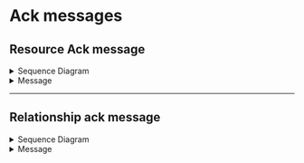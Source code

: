 # Ack messages

## Resource Ack message

<details><summary>Sequence Diagram</summary>

 ![alt text](https://github.com/opsramp/sdk2.0/blob/6b46f9381348e10b49e6e391b493db6d0a340a65/images/resource_ack_message.png)
</details>

<details><summary>Message</summary>

```json
{
  "messageId": "cadc2215-ebcd-11ec-8fd4-a1704ebc7e62",
  "messageVersion": "2.0.0",
  "type": "RESOURCE",
  "action": "ACK",
  "collector": "GATEWAY",
  "subtype": "RESOURCE",
  "module": "App",
  "app": "sdkapp-vcenters-code-gen",
  "configId": "ADAPTER-MANIFEST-b0a54565-c558-45bb-8a6d-741070c1ba3b",
  "appId": "INTG-d6e1d6bd-4d88-40a9-87d3-10b3c95beaaa",
  "profile": "826a496a-67b2-4b52-bd5c-dcacf9ee9db5",
  "gateway": "826a496a-67b2-4b52-bd5c-dcacf9ee9db5",
  "payload": [
    {
      "resourceUUID": "b508610e-1e0d-405a-9822-4d1fc492b78b",
      "tenantID": "62a73da6-7239-4ef0-8141-82ce3e5a481c",
      "moId": "vcenter3@host1"
    },
    {
      "resourceUUID": "4024f075-c3a1-49bd-a707-d84e48466fe1",
      "tenantID": "62a73da6-7239-4ef0-8141-82ce3e5a481c",
      "moId": "vcenter3@host2"
    }
  ],
  "timestamp": "Tue Jun 14 10:36:04 GMT 2022"
}
```
</details>

---

## Relationship ack message

<details><summary>Sequence Diagram</summary>

![alt text](https://github.com/opsramp/sdk2.0/blob/6b46f9381348e10b49e6e391b493db6d0a340a65/images/relationship_ack_message.png)

</details>

<details><summary>Message</summary>

```json
{
  "messageId": "cadc2215-ebcd-11ec-8fd4-a1704ebc7e62",
  "messageVersion": "2.0.0",
  "profile": "826a496a-67b2-4b52-bd5c-dcacf9ee9db5",
  "gateway": "826a496a-67b2-4b52-bd5c-dcacf9ee9db5",
  "collector": "GATEWAY",
  "app": "sdkapp-vcenters-code-gen",
  "appId": "INTG-d6e1d6bd-4d88-40a9-87d3-10b3c95beaaa",
  "configId": "ADAPTER-MANIFEST-b0a54565-c558-45bb-8a6d-741070c1ba3b",
  "module": "App",
  "type": "RELATIONSHIP",
  "subtype": "RELATIONSHIP",
  "action": "ACK",
  "payload": [
    {
      "type": "componentOf",
      "sourceMoId": "vcenter3@host1",
      "targetMoId": "vcenter3@host1@vm1"
    },
    {
      "type": "componentOf",
      "sourceMoId": "vcenter3@host1",
      "targetMoId": "vcenter3@host1@vm2"
    },
    {
      "type": "componentOf",
      "sourceMoId": "vcenter3@host2",
      "targetMoId": "vcenter3@host2@vm1"
    },
    {
      "type": "componentOf",
      "sourceMoId": "vcenter3@host2",
      "targetMoId": "vcenter3@host2@vm2"
    }
  ],
  "timestamp": "2022-06-14T10:36:14.957Z"
}

```
</details>

